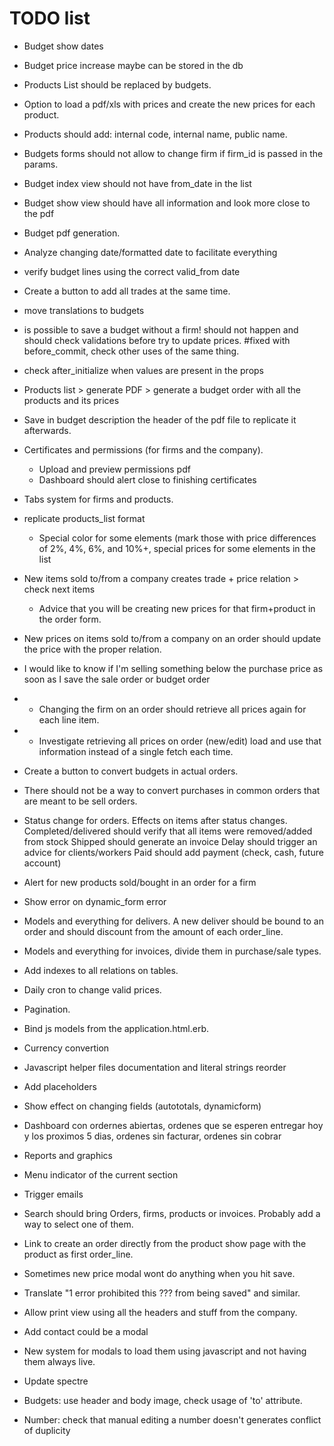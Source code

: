 # TODO list

* Budget show dates
* Budget price increase maybe can be stored in the db
* Products List should be replaced by budgets.
* Option to load a pdf/xls with prices and create the new prices for each product.
* Products should add: internal code, internal name, public name.
* Budgets forms should not allow to change firm if firm_id is passed in the params.
* Budget index view should not have from_date in the list
* Budget show view should have all information and look more close to the pdf
* Budget pdf generation.
* Analyze changing date/formatted date to facilitate everything
* verify budget lines using the correct valid_from date
* Create a button to add all trades at the same time.
* move translations to budgets
* is possible to save a budget without a firm! should not happen and should check validations before try to update prices. #fixed with before_commit, check other uses of the same thing.
* check after_initialize when values are present in the props

* Products list > generate PDF > generate a budget order with all the products and its prices
* Save in budget description the header of the pdf file to replicate it afterwards.

* Certificates and permissions (for firms and the company).
    * Upload and preview permissions pdf
    * Dashboard should alert close to finishing certificates
* Tabs system for firms and products.
* replicate products_list format
    * Special color for some elements (mark those with price differences of 2%, 4%, 6%, and 10%+, special prices for some elements in the list
* New items sold to/from a company creates trade + price relation > check next items
    * Advice that you will be creating new prices for that firm+product in the order form.
* New prices on items sold to/from a company on an order should update the price with the proper relation.
* I would like to know if I'm selling something below the purchase price as soon as I save the sale order or budget order
* - Changing the firm on an order should retrieve all prices again for each line item.
* - Investigate retrieving all prices on order (new/edit) load and use that information instead of a single fetch each time.

* Create a button to convert budgets in actual orders.
* There should not be a way to convert purchases in common orders that are meant to be sell orders. 
* Status change for orders. Effects on items after status changes.
    Completed/delivered should verify that all items were removed/added from stock
    Shipped should generate an invoice
    Delay should trigger an advice for clients/workers
    Paid should add payment (check, cash, future account)
* Alert for new products sold/bought in an order for a firm
* Show error on dynamic_form error
* Models and everything for delivers. A new deliver should be bound to an order and should discount from the amount of each order_line.
* Models and everything for invoices, divide them in purchase/sale types.
* Add indexes to all relations on tables.
* Daily cron to change valid prices.
* Pagination.
* Bind js models from the application.html.erb.
* Currency convertion
* Javascript helper files documentation and literal strings reorder
* Add placeholders
* Show effect on changing fields (autototals, dynamicform)
* Dashboard con ordernes abiertas, ordenes que se esperen entregar hoy y los proximos 5 dias, ordenes sin facturar, ordenes sin cobrar
* Reports and graphics
* Menu indicator of the current section
* Trigger emails
* Search should bring Orders, firms, products or invoices. Probably add a way to select one of them.
* Link to create an order directly from the product show page with the product as first order_line.
* Sometimes new price modal wont do anything when you hit save.
* Translate "1 error prohibited this ??? from being saved" and similar.
* Allow print view using all the headers and stuff from the company.
* Add contact could be a modal
* New system for modals to load them using javascript and not having them always live.
* Update spectre

* Budgets: use header and body image, check usage of 'to' attribute.

* Number: check that manual editing a number doesn't generates conflict of duplicity 
